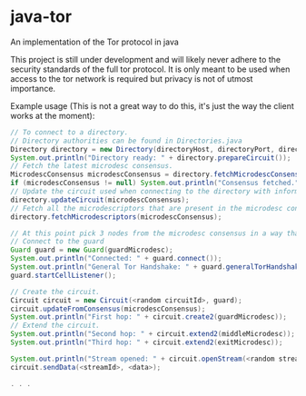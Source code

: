 # java-tor
An implementation of the Tor protocol in java

This project is still under development and will likely never adhere to the security standards of the full tor protocol.
It is only meant to be used when access to the tor network is required but privacy is not of utmost importance.

Example usage (This is not a great way to do this, it's just the way the client works at the moment):
```java
// To connect to a directory.
// Directory authorities can be found in Directories.java
Directory directory = new Directory(directoryHost, directoryPort, directoryRSAId);
System.out.println("Directory ready: " + directory.prepareCircuit());
// Fetch the latest microdesc consensus.
MicrodescConsensus microdescConsensus = directory.fetchMicrodescConsensus();
if (microdescConsensus != null) System.out.println("Consensus fetched.");
// Update the circuit used when connecting to the directory with information from the recently fetched consensus.
directory.updateCircuit(microdescConsensus);
// Fetch all the microdescriptors that are present in the microdesc consensus.
directory.fetchMicrodescriptors(microdescConsensus);

// At this point pick 3 nodes from the microdesc consensus in a way that is with accordance to the spec.
// Connect to the guard
Guard guard = new Guard(guardMicrodesc);
System.out.println("Connected: " + guard.connect());
System.out.println("General Tor Handshake: " + guard.generalTorHandshake());
guard.startCellListener();

// Create the circuit.
Circuit circuit = new Circuit(<random circuitId>, guard);
circuit.updateFromConsensus(microdescConsensus);
System.out.println("First hop: " + circuit.create2(guardMicrodesc));
// Extend the circuit.
System.out.println("Second hop: " + circuit.extend2(middleMicrodesc));
System.out.println("Third hop: " + circuit.extend2(exitMicrodesc));

System.out.println("Stream opened: " + circuit.openStream(<random streamId>, destinationHost, destinationPort));
circuit.sendData(<streamId>, <data>);

. . .
```